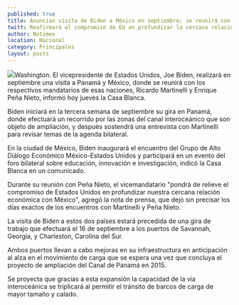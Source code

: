 ```yaml
---
published: true
title: Anuncian visita de Biden a México en septiembre; se reunirá con Peña
twitt: Reafirmará el compromiso de EU en profundizar la cercana relación económica con nuestro país.
author: Notimex
location: Nacional
category: Principales
layout: posts
---
```


![](http://i.imgur.com/saldqb2m.jpg)Washington. El vicepresidente de Estados Unidos, Joe Biden, realizará en septiembre una visita a Panamá y México, donde se reunirá con los respectivos mandatarios de esas naciones, Ricardo Martinelli y Enrique Peña Nieto, informó hoy jueves la Casa Blanca.

Biden iniciará en la tercera semana de septiembre su gira en Panamá, donde efectuará un recorrido por las zonas del canal interoceánico que son objeto de ampliación, y después sostendrá una entrevista con Martinelli para revisar temas de la agenda bilateral.

En la ciudad de México, Biden inaugurará el encuentro del Grupo de Alto Diálogo Económico México-Estados Unidos y participará en un evento del foro bilateral sobre educación, innovación e investigación, indicó la Casa Blanca en un comunicado.

Durante su reunión con Peña Nieto, el vicemandatario "pondrá de relieve el compromiso de Estados Unidos en profundizar nuestra cercana relación económica con México", agregó la nota de prensa, que dejó sin precisar los días exactos de los encuentros con Martinelli y Peña Nieto.

La visita de Biden a estos dos países estará precedida de una gira de trabajo que efectuará el 16 de septiembre a los puertos de Savannah, Georgia, y Charleston, Carolina del Sur.

Ambos puertos llevan a cabo mejoras en su infraestructura en anticipación al alza en el movimiento de carga que se espera una vez que concluya el proyecto de ampliación del Canal de Panamá en 2015.

Se proyecta que gracias a esta expansión la capacidad de la vía interoceánica se triplicará al permitir el tránsito de barcos de carga de mayor tamaño y calado.

